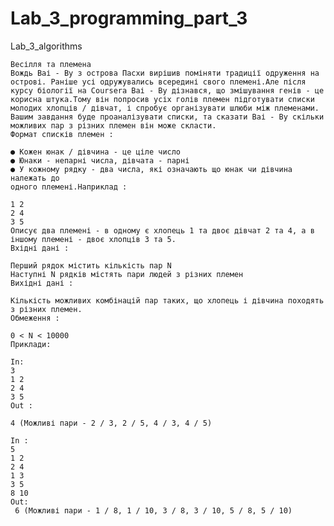 ﻿# Lab_3_programming_part_3
Lab_3_algorithms

	Весілля та племена
	Вождь Ваі - Ву з острова Пасхи вирішив поміняти традиції одруження на острові. Раніше усі одружувались всередині свого племені.Але після курсу біології на Coursera Ваі - Ву дізнався, що змішування генів - це корисна штука.Тому він попросив усіх голів племен підготувати списки молодих хлопців / дівчат, і спробує організувати шлюби між племенами. Вашим завдання буде проаналізувати списки, та сказати Ваі - Ву скільки можливих пар з різних племен він може скласти.
	Формат списків племен :

	● Кожен юнак / дівчина - це ціле число
	● Юнаки - непарні числа, дівчата - парні
	● У кожному рядку - два числа, які означають що юнак чи дівчина належать до
	одного племені.Наприклад :

	1 2
	2 4
	3 5
	Описує два племені - в одному є хлопець 1 та двоє дівчат 2 та 4, а в іншому племені - двоє хлопців 3 та 5.
	Вхідні дані :
	
	Перший рядок містить кількість пар N
	Наступні N рядків містять пари людей з різних племен
	Вихідні дані :

	Кількість можливих комбінацій пар таких, що хлопець і дівчина походять з різних племен.
	Обмеження :

	0 < N < 10000
	Приклади:
	
	In:
	3
	1 2
	2 4
	3 5
	Out :

   	4 (Можливі пари - 2 / 3, 2 / 5, 4 / 3, 4 / 5)

	In :
	5
	1 2
	2 4
	1 3
	3 5
	8 10
	Out:
  	 6 (Можливі пари - 1 / 8, 1 / 10, 3 / 8, 3 / 10, 5 / 8, 5 / 10)
